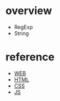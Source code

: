 # overview

* RegExp
* String


# reference

* [WEB](https://developer.mozilla.org/zh-CN/docs/Learn)
* [HTML](https://developer.mozilla.org/zh-CN/docs/Web/HTML)
* [CSS](https://developer.mozilla.org/zh-CN/docs/Learn/CSS)
* [JS](https://developer.mozilla.org/zh-CN/docs/Web/JavaScript)